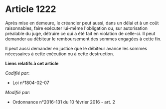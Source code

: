 # Article 1222

Après mise en demeure, le créancier peut aussi, dans un délai et à un coût raisonnables, faire exécuter lui-même l'obligation
ou, sur autorisation préalable du juge, détruire ce qui a été fait en violation de celle-ci. Il peut demander au débiteur le
remboursement des sommes engagées à cette fin. 

Il peut aussi demander en justice que le débiteur avance les sommes nécessaires à cette exécution ou à cette destruction.

**Liens relatifs à cet article**

_Codifié par_:

  - Loi n°1804-02-07

_Modifié par_:

  - Ordonnance n°2016-131 du 10 février 2016 - art. 2
